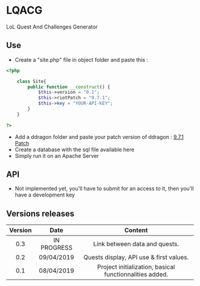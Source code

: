 # LQACG
LoL Quest And Challenges Generator
## Use
- Create a "site.php" file in object folder and paste this : 
```PHP
<?php

    class Site{
        public function __construct() {
            $this->version = "0.1";
            $this->riotPatch = "9.7.1";
            $this->key = "YOUR-API-KEY";
        }
    }
    
?>
```
- Add a ddragon folder and paste your patch version of ddragon : [9.7.1 Patch](https://ddragon.leagueoflegends.com/cdn/dragontail-9.7.1.tgz)
- Create a database with the sql file available here
- Simply run it on an Apache Server

## API 
- Not implemented yet, you'll have to submit for an access to it, then you'll have a development key

## Versions releases
| Version |    Date   |                       Content                         |
|:-------:|:---------:|:-----------------------------------------------------:|
|0.3      |IN PROGRESS|Link between data and quests.                          |
|0.2      |09/04/2019 |Quests display, API use & first values.                |
|0.1      |08/04/2019 |Project initialization, basical functionnalities added.|